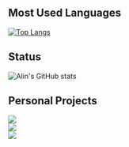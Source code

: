 
## Most Used Languages
[![Top Langs](https://github-readme-stats.vercel.app/api/top-langs/?username=dragomiralin&layout=compact)](https://github.com/anuraghazra/github-readme-stats)

## Status
![Alin's GitHub stats](https://github-readme-stats.vercel.app/api?username=dragomiralin&theme=merko&show_icons=true)

## Personal Projects

<a href="https://dragomiralin.github.io/">
  <img align="center" src="https://github-readme-stats.vercel.app/api/pin/?username=dragomiralin&repo=dragomiralin.github.io" />
</a>
<br>
<a href="https://github.com/DragomirAlin/car.hire">
  <img align="center" src="https://github-readme-stats.vercel.app/api/pin/?username=dragomiralin&repo=car.hire"/>
</a>
<br>
<a href="https://github.com/DragomirAlin/car.hire.rental">
  <img align="center" src="https://github-readme-stats.vercel.app/api/pin/?username=dragomiralin&repo=car.hire.rental" />
</a>
